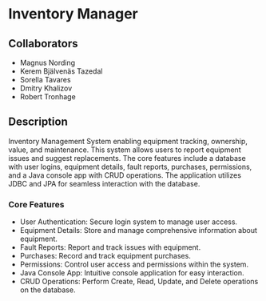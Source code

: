 # Inventory Manager

## Collaborators
- Magnus Nording
- Kerem Bjälvenäs Tazedal
- Sorella Tavares
- Dmitry Khalizov
- Robert Tronhage

## Description
Inventory Management System enabling equipment tracking, ownership, value, and maintenance. This system allows users to report equipment issues and suggest replacements. The core features include a database with user logins, equipment details, fault reports, purchases, permissions, and a Java console app with CRUD operations. The application utilizes JDBC and JPA for seamless interaction with the database.

### Core Features
- User Authentication: Secure login system to manage user access.
- Equipment Details: Store and manage comprehensive information about equipment.
- Fault Reports: Report and track issues with equipment.
- Purchases: Record and track equipment purchases.
- Permissions: Control user access and permissions within the system.
- Java Console App: Intuitive console application for easy interaction.
- CRUD Operations: Perform Create, Read, Update, and Delete operations on the database.
